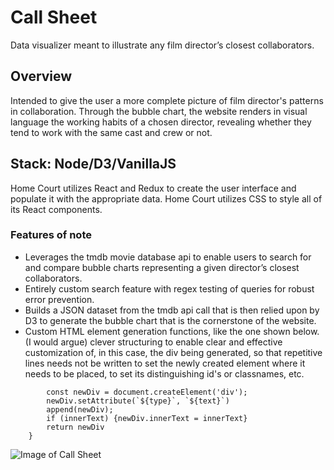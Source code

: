 # Call Sheet

Data visualizer meant to illustrate any film director’s closest collaborators.

## Overview

Intended to give the user a more complete picture of film director's patterns in collaboration. Through the bubble chart, the website renders in visual language the working habits of a chosen director, revealing whether they tend to work with the same cast and crew or not. 

## Stack: Node/D3/VanillaJS

Home Court utilizes React and Redux to create the user interface and populate it with the appropriate data. Home Court utilizes CSS to style all of its React components. 

### Features of note
* Leverages the tmdb movie database api to enable users to search for and compare bubble charts representing a given director’s closest collaborators.
* Entirely custom search feature with regex testing of queries for robust error prevention.
* Builds a JSON dataset from the tmdb api call that is then relied upon by D3 to generate the bubble chart that is the cornerstone of the website.
* Custom HTML element generation functions, like the one shown below. (I would argue) clever structuring to enable clear and effective customization of, in this case, the div being generated, so that repetitive lines needs not be written to set the newly created element where it needs to be placed, to set its distinguishing id's or classnames, etc. 
``` export const addDiv = ({append, type, text, innerText = false}) => { 
        const newDiv = document.createElement('div');
        newDiv.setAttribute(`${type}`, `${text}`)
        append(newDiv);
        if (innerText) {newDiv.innerText = innerText}
        return newDiv 
    }
```

![Image of Call Sheet](https://call-sheet.s3.amazonaws.com/Call-Sheet-SS.png)

